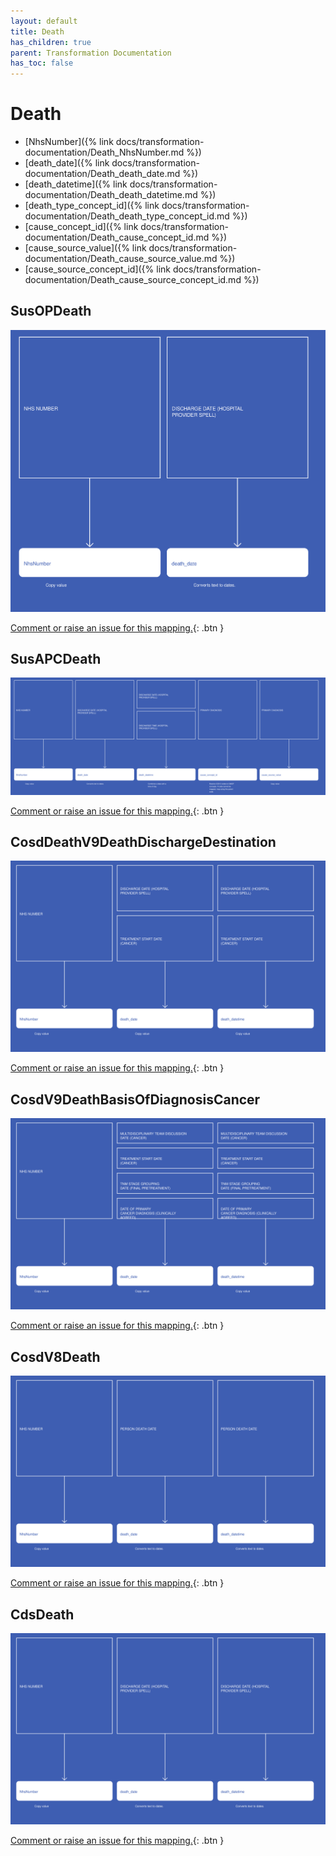 ```yaml
---
layout: default
title: Death
has_children: true
parent: Transformation Documentation
has_toc: false
---
```


# Death
* [NhsNumber]({% link docs/transformation-documentation/Death_NhsNumber.md %})
* [death_date]({% link docs/transformation-documentation/Death_death_date.md %})
* [death_datetime]({% link docs/transformation-documentation/Death_death_datetime.md %})
* [death_type_concept_id]({% link docs/transformation-documentation/Death_death_type_concept_id.md %})
* [cause_concept_id]({% link docs/transformation-documentation/Death_cause_concept_id.md %})
* [cause_source_value]({% link docs/transformation-documentation/Death_cause_source_value.md %})
* [cause_source_concept_id]({% link docs/transformation-documentation/Death_cause_source_concept_id.md %})

## SusOPDeath
<a href="SusOPDeath.svg" target="_blank"><img src="SusOPDeath.svg" /></a>

[Comment or raise an issue for this mapping.](https://github.com/answerdigital/oxford-omop-data-mapper/issues/new?title=SusOPDeath%20mapping){: .btn }
## SusAPCDeath
<a href="SusAPCDeath.svg" target="_blank"><img src="SusAPCDeath.svg" /></a>

[Comment or raise an issue for this mapping.](https://github.com/answerdigital/oxford-omop-data-mapper/issues/new?title=SusAPCDeath%20mapping){: .btn }
## CosdDeathV9DeathDischargeDestination
<a href="CosdDeathV9DeathDischargeDestination.svg" target="_blank"><img src="CosdDeathV9DeathDischargeDestination.svg" /></a>

[Comment or raise an issue for this mapping.](https://github.com/answerdigital/oxford-omop-data-mapper/issues/new?title=CosdDeathV9DeathDischargeDestination%20mapping){: .btn }
## CosdV9DeathBasisOfDiagnosisCancer
<a href="CosdV9DeathBasisOfDiagnosisCancer.svg" target="_blank"><img src="CosdV9DeathBasisOfDiagnosisCancer.svg" /></a>

[Comment or raise an issue for this mapping.](https://github.com/answerdigital/oxford-omop-data-mapper/issues/new?title=CosdV9DeathBasisOfDiagnosisCancer%20mapping){: .btn }
## CosdV8Death
<a href="CosdV8Death.svg" target="_blank"><img src="CosdV8Death.svg" /></a>

[Comment or raise an issue for this mapping.](https://github.com/answerdigital/oxford-omop-data-mapper/issues/new?title=CosdV8Death%20mapping){: .btn }
## CdsDeath
<a href="CdsDeath.svg" target="_blank"><img src="CdsDeath.svg" /></a>

[Comment or raise an issue for this mapping.](https://github.com/answerdigital/oxford-omop-data-mapper/issues/new?title=CdsDeath%20mapping){: .btn }
